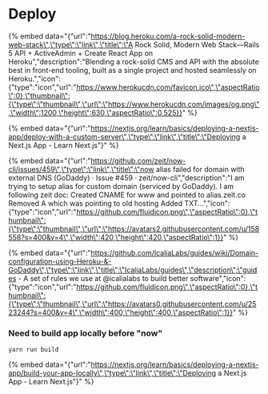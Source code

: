 # Deploy



{% embed data="{\"url\":\"https://blog.heroku.com/a-rock-solid-modern-web-stack\",\"type\":\"link\",\"title\":\"A Rock Solid, Modern Web Stack—Rails 5 API + ActiveAdmin + Create React App on Heroku\",\"description\":\"Blending a rock-solid CMS and API with the absolute best in front-end tooling, built as a single project and hosted seamlessly on Heroku.\",\"icon\":{\"type\":\"icon\",\"url\":\"https://www.herokucdn.com/favicon.ico\",\"aspectRatio\":0},\"thumbnail\":{\"type\":\"thumbnail\",\"url\":\"https://www.herokucdn.com/images/og.png\",\"width\":1200,\"height\":630,\"aspectRatio\":0.525}}" %}



{% embed data="{\"url\":\"https://nextjs.org/learn/basics/deploying-a-nextjs-app/deploy-with-a-custom-server\",\"type\":\"link\",\"title\":\"Deploying a Next.js App - Learn Next.js\"}" %}

{% embed data="{\"url\":\"https://github.com/zeit/now-cli/issues/459\",\"type\":\"link\",\"title\":\"now alias failed for domain with external DNS \(GoDaddy\) · Issue \#459 · zeit/now-cli\",\"description\":\"I am trying to setup alias for custom domain \(serviced by GoDaddy\). I am following zeit doc: Created CNAME for www and pointed to alias.zeit.co Removed A which was pointing to old hosting Added TXT...\",\"icon\":{\"type\":\"icon\",\"url\":\"https://github.com/fluidicon.png\",\"aspectRatio\":0},\"thumbnail\":{\"type\":\"thumbnail\",\"url\":\"https://avatars2.githubusercontent.com/u/158558?s=400&v=4\",\"width\":420,\"height\":420,\"aspectRatio\":1}}" %}

{% embed data="{\"url\":\"https://github.com/IcaliaLabs/guides/wiki/Domain-configuration-using-Heroku-&-GoDaddy\",\"type\":\"link\",\"title\":\"IcaliaLabs/guides\",\"description\":\"guides - A set of rules we use at @icalialabs to build better software\",\"icon\":{\"type\":\"icon\",\"url\":\"https://github.com/fluidicon.png\",\"aspectRatio\":0},\"thumbnail\":{\"type\":\"thumbnail\",\"url\":\"https://avatars0.githubusercontent.com/u/2523244?s=400&v=4\",\"width\":400,\"height\":400,\"aspectRatio\":1}}" %}

### Need to build app locally before "now"

```text
yarn run build
```

{% embed data="{\"url\":\"https://nextjs.org/learn/basics/deploying-a-nextjs-app/build-your-app-locally\",\"type\":\"link\",\"title\":\"Deploying a Next.js App - Learn Next.js\"}" %}



